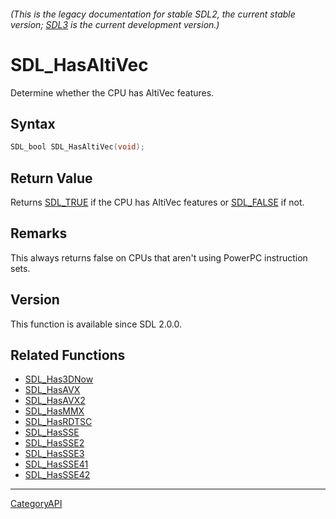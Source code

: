 ###### (This is the legacy documentation for stable SDL2, the current stable version; [SDL3](https://wiki.libsdl.org/SDL3/) is the current development version.)
# SDL_HasAltiVec

Determine whether the CPU has AltiVec features.

## Syntax

```c
SDL_bool SDL_HasAltiVec(void);

```

## Return Value

Returns [SDL_TRUE](SDL_TRUE.md) if the CPU has AltiVec features or
[SDL_FALSE](SDL_FALSE.md) if not.

## Remarks

This always returns false on CPUs that aren't using PowerPC instruction
sets.

## Version

This function is available since SDL 2.0.0.

## Related Functions

* [SDL_Has3DNow](SDL_Has3DNow.md)
* [SDL_HasAVX](SDL_HasAVX.md)
* [SDL_HasAVX2](SDL_HasAVX2.md)
* [SDL_HasMMX](SDL_HasMMX.md)
* [SDL_HasRDTSC](SDL_HasRDTSC.md)
* [SDL_HasSSE](SDL_HasSSE.md)
* [SDL_HasSSE2](SDL_HasSSE2.md)
* [SDL_HasSSE3](SDL_HasSSE3.md)
* [SDL_HasSSE41](SDL_HasSSE41.md)
* [SDL_HasSSE42](SDL_HasSSE42.md)

----
[CategoryAPI](CategoryAPI.md)
